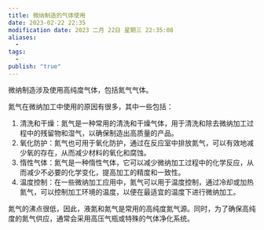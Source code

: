 ```yaml
---
title: 微纳制造的气体使用
date: 2023-02-22 22:35
modification date: 2023 二月 22日 星期三 22:35:08
aliases:
  - 
tags:
  - 
publish: "true"
---
```


微纳制造涉及使用高纯度气体，包括氮气气体。

氮气在微纳加工中使用的原因有很多，其中一些包括：

1.  清洗和干燥：氮气是一种常用的清洗和干燥气体，用于清洗和除去微纳加工过程中的残留物和湿气，以确保制造出高质量的产品。
2.  氧化防护：氮气也可用于氧化防护，通过在反应室中排放氮气，可以有效地减少氧的存在，从而减少材料的氧化和腐蚀。
3.  惰性气体：氮气是一种惰性气体，它可以减少微纳加工过程中的化学反应，从而减少不必要的化学变化，提高加工的精度和一致性。
4.  温度控制：在一些微纳加工应用中，氮气可以用于温度控制，通过冷却或加热氮气，可以控制加工环境的温度，以便在最适宜的温度下进行微纳加工。

氮气的沸点很低，因此，液氮和氮气是常用的高纯度氮气源。同时，为了确保高纯度的氮气供应，通常会采用高压气瓶或特殊的气体净化系统。